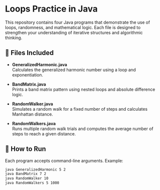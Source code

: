 # Loops Practice in Java

This repository contains four Java programs that demonstrate the use of loops, randomness, and mathematical logic. Each file is designed to strengthen your understanding of iterative structures and algorithmic thinking.

## 📁 Files Included

- **GeneralizedHarmonic.java**  
  Calculates the generalized harmonic number using a loop and exponentiation.

- **BandMatrix.java**  
  Prints a band matrix pattern using nested loops and absolute difference logic.

- **RandomWalker.java**  
  Simulates a random walk for a fixed number of steps and calculates Manhattan distance.

- **RandomWalkers.java**  
  Runs multiple random walk trials and computes the average number of steps to reach a given distance.

## 🚀 How to Run

Each program accepts command-line arguments. Example:

```bash
java GeneralizedHarmonic 5 2
java BandMatrix 7 2
java RandomWalker 10
java RandomWalkers 5 1000

